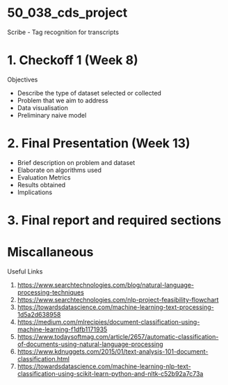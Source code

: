 # 50_038_cds_project
Scribe - Tag recognition for transcripts 

# 1. Checkoff 1 (Week 8)

Objectives
- Describe the type of dataset selected or collected
- Problem that we aim to address
- Data visualisation 
- Preliminary naive model

# 2. Final Presentation (Week 13)

- Brief description on problem and dataset
- Elaborate on algorithms used 
- Evaluation Metrics
- Results obtained 
- Implications

# 3. Final report and required sections



# Miscallaneous

Useful Links
1. https://www.searchtechnologies.com/blog/natural-language-processing-techniques
2. https://www.searchtechnologies.com/nlp-project-feasibility-flowchart
3. https://towardsdatascience.com/machine-learning-text-processing-1d5a2d638958
4. https://medium.com/mlrecipies/document-classification-using-machine-learning-f1dfb1171935
5. https://www.todaysoftmag.com/article/2657/automatic-classification-of-documents-using-natural-language-processing
6. https://www.kdnuggets.com/2015/01/text-analysis-101-document-classification.html
7. https://towardsdatascience.com/machine-learning-nlp-text-classification-using-scikit-learn-python-and-nltk-c52b92a7c73a
